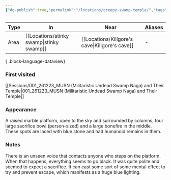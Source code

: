 ```yaml
---
{"dg-publish":true,"permalink":"/locations/creepy-swamp-temple/","tags":["location"],"noteIcon":"location"}
---
```


| Type | In               | Near                | Aliases |
| ---- | ---------------- | ------------------- | ------- |
| Area | [[Locations/stinky swamp\|stinky swamp]] | [[Locations/Killgore's cave\|Killgore's cave]] | \-      |

{ .block-language-dataview}
### First visited
[[Sessions/001_261223_MUSN (Militaristic Undead Swamp Naga) and Their Temple\|001_261223_MUSN (Militaristic Undead Swamp Naga) and Their Temple]]
### Appearance
A raised marble platform, open to the sky and surrounded by columns, four large sacrifice bowl (person-sized) and a large bonefire in the middle. These spots are laced with blue stone and had humanoid remains in them.
### Notes
There is an unseen voice that contacts anyone who steps on the platform. When that happens, everything seems to go black. It was quite polite and seemed to expect a sacrifice. It can cast some sort of some mental effect to try and prevent escape, which manifests as a huge blue lighting.